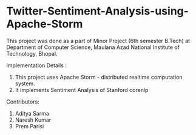 # Twitter-Sentiment-Analysis-using-Apache-Storm

This project was done as a part of Minor Project (6th semester B.Tech) at Department of Computer Science, Maulana Azad National Institute of Technology, Bhopal.

Implementation Details :

1. This project uses Apache Storm - distributed realtime computation system.
2. It implements Sentiment Analysis of Stanford corenlp

Contributors:

1. Aditya Sarma 
2. Naresh Kumar
3. Prem Parisi
